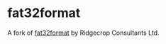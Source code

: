 # fat32format

A fork of [fat32format](http://www.ridgecrop.demon.co.uk/fat32format.htm) by Ridgecrop Consultants Ltd.
